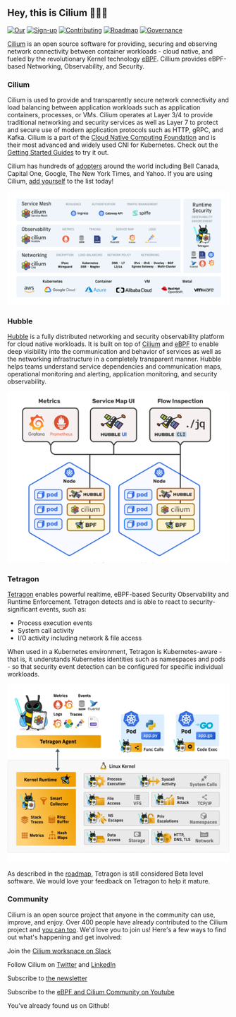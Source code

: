 ## Hey, this is Cilium 🐝🐝🐝

[![Our](https://img.shields.io/static/v1?label=Our&message=Website&color=blue)](https://cilium.io/)
[![Sign-up](https://img.shields.io/static/v1?label=Sign-up&message=for%20news&color=red)](https://cilium.io/newsletter)
[![Contributing](https://img.shields.io/static/v1?label=Contributing&message=Guide&color=brightgreen)](https://cilium.io/get-involved)
[![Roadmap](https://img.shields.io/static/v1?label=Roadmap&message=public&color=blueviolet)](https://docs.cilium.io/en/latest/community/roadmap/)
[![Governance](https://img.shields.io/static/v1?label=Governance&message=and%20Maintainers&color=yellow)](https://docs.cilium.io/en/stable/contributing/governance/)



[Cilium](https://cilium.io/) is an open source software for providing, securing and observing network connectivity between container workloads - cloud native, and fueled by the revolutionary Kernel technology [eBPF](https://ebpf.io/). Cillium provides eBPF-based Networking, Observability, and Security.

### Cilium

Cilium is used to provide and transparently secure network connectivity and load balancing between application workloads such as application containers, processes, or VMs. Cilium operates at Layer 3/4 to provide traditional networking and security services as well as Layer 7 to protect and secure use of modern application protocols such as HTTP, gRPC, and Kafka. Cilium is a part of the [Cloud Native Computing Foundation](https://www.cncf.io/) and is their most advanced and widely used CNI for Kubernetes. Check out the [Getting Started Guides](https://docs.cilium.io/en/stable/gettingstarted/) to try it out.

Cilium has hundreds of [adopters](https://cilium.io/adopters) around the world including Bell Canada, Capital One, Google, The New York Times, and Yahoo. If you are using Cilium, [add yourself](https://github.com/cilium/cilium/blob/master/USERS.md) to the list today!

<img src="https://github.com/cilium/cilium/blob/master/Documentation/images/cilium-overview.png" alt="Cilium overview diagram" width="800">

### Hubble

[Hubble](https://github.com/cilium/hubble) is a fully distributed networking and security observability platform for cloud native workloads. It is built on top of [Cilium](https://github.com/cilium/cilium) and [eBPF](https://ebpf.io/) to enable deep visibility into the communication and behavior of services as well as the networking infrastructure in a completely transparent manner. Hubble helps teams understand service dependencies and communication maps, operational monitoring and alerting, application monitoring, and security observability.

<img src="https://github.com/cilium/hubble/raw/master/Documentation/images/hubble_arch.png" alt="Hubble overview diagram" width="800">

### Tetragon

[Tetragon](https://github.com/cilium/tetragon) enables powerful realtime, eBPF-based Security Observability and Runtime Enforcement. Tetragon detects and is able to react to security-significant events, such as:



* Process execution events
* System call activity
* I/O activity including network & file access

When used in a Kubernetes environment, Tetragon is Kubernetes-aware - that is, it understands Kubernetes identities such as namespaces and pods - so that security event detection can be configured for specific individual workloads.

<img src="https://github.com/cilium/tetragon/raw/main/docs/static/images/smart_observability.png" alt="Tetragon Overview Diagram" width="800">

As described in the [roadmap](https://docs.cilium.io/en/latest/community/roadmap/), Tetragon is still considered Beta level software. We would love your feedback on Tetragon to help it mature. 

### Community

Cilium is an open source project that anyone in the community can use, improve, and enjoy. Over 400 people have already contributed to the Cilium project and [you can too](https://docs.cilium.io/en/stable/contributing/development/contributing_guide/). We'd love you to join us! Here's a few ways to find out what's happening and get involved:

Join the [Cilium workspace on Slack](https://cilium.herokuapp.com/)

Follow Cilium on [Twitter](https://twitter.com/ciliumproject?lang=de) and [LinkedIn](https://www.linkedin.com/company/cilium/)

Subscribe to [the newsletter](https://cilium.io/newsletter)

Subscribe to the [eBPF and Cilium Community on Youtube](https://www.youtube.com/channel/UCJFUxkVQTBJh3LD1wYBWvuQ)

You’ve already found us on Github!
